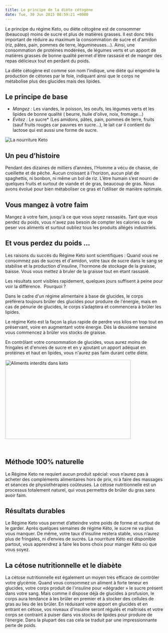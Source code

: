 ```yaml
---
title: Le principe de la diète cétogène
date: Tue, 30 Jun 2015 08:59:21 +0000
---
```


Le principe du régime Keto, ou diète cétogène est de consommer
(beaucoup) moins de sucre et plus de matières grasses.
Il est donc très important de réduire au maximum la consommation de
sucre et d'amidon (riz, pâtes, pain, pommes de terre, légumineuses...).
Ainsi, une consommation de protéines modérées, de légumes verts et un
apport de matières grasses de bonne qualité permet d'être rassasié et
de manger des repas délicieux tout en perdant du poids.

La diète cétogène est comme son nom l’indique, une diète qui engendre
la production de cétones par le foie, indiquant ainsi que le corps ne
métabolise plus des glucides mais des lipides.

## Le principe de base

  - *Mangez :* Les viandes, le poisson, les oeufs, les légumes verts et les lipides de bonne qualité ( beurre, huile d'olive, noix, fromage...)
  - *Evitez :* Le sucre* (Les amidons, pâtes, pain, pommes de terre, fruits (sauf fruits rouges car pauvres en sucre...), le lait car il contient du lactose qui est aussi une forme de sucre.

![La nourriture Keto](http://regimeketo.com/regime/wp-content/uploads/2015/06/légumes-keto.jpg)

## Un peu d’histoire

Pendant des dizaines de milliers d’années, l’Homme a vécu de chasse,
de cueillette et de pêche. Aucun croissant à l’horizon, aucun plat
de spaghettis, ni bonbon, ni même un bol de riz. L’être humain s’est
nourri de quelques fruits et surtout de viande et de gras, beaucoup
de gras. Nous avons évolué pour bien métaboliser ce gras et l’utiliser
de manière optimale.

<h2>Vous mangez à votre faim</h2>
Mangez à votre faim, jusqu'à ce que vous soyez rassasiés. Tant que vous perdez du poids, vous n'avez pas besoin de compter les calories ou de peser vos aliments et surtout oubliez tous les produits allégés industriels.
<h2>Et vous perdez du poids ...</h2>
Les raisons du succès du Régime Keto sont scientifiques : Quand vous ne consommez pas de sucres et d'amidon, votre taux de sucre dans le sang se stabilise et la production d'insuline, l'hormone de stockage de la graisse, baisse. Vous vous mettez à bruler de la graisse tout en étant rassasié.

Les résultats sont visibles rapidement, quelques jours suffisent à peine pour voir la différence.  Pourquoi ?

Dans le cadre d'un régime alimentaire à base de glucides, le corps préférera toujours brûler des glucides pour produire de l'énergie, mais en cas de pénurie de glucides, le corps s’adaptera et commencera à brûler les lipides.

Le régime Keto est la façon la plus rapide de perdre vos kilos en trop tout en préservant, voire en augmentant votre énergie. Dès la deuxième semaine vous commencez à brûler vos stocks de graisse.

En contrôlant votre consommation de glucides, vous aurez moins de fringales et d'envies de sucre et en y ajoutant un apport adéquat en protéines et haut en lipides, vous n'aurez pas faim durant cette diète.

<a href="http://regimeketo.com/regime/wp-content/uploads/2015/06/aliments-interdits-dans-keto.jpg"><img class=" size-full wp-image-1021 aligncenter" src="http://regimeketo.com/regime/wp-content/uploads/2015/06/aliments-interdits-dans-keto.jpg" alt="Aliments interdits dans keto" width="400" height="253" /></a>

&nbsp;
<h2>Méthode 100% naturelle</h2>
Le Régime Keto ne requiert aucun produit spécial: vous n’aurez pas à acheter des compléments alimentaires hors de prix, ni à faire des massages et séances de physiothérapies coûteuses. La cétose nutritionnelle est un processus totalement naturel, qui vous permettra de brûler du gras sans avoir faim.
<h2>Résultats durables</h2>
Le Régime Keto vous permet d’atteindre votre poids de forme et surtout de le garder. Après quelques semaines de régime Kéto, le sucre ne va plus vous manquer. De même, votre taux d’insuline restera stable, vous n’aurez plus de fringales, ni d’envies de sucrés. La nourriture Kéto est disponible partout, vous apprendrez à faire les bons choix pour manger Kéto où que vous soyez.
<h2>La cétose nutritionnelle et le diabète</h2>
La cétose nutritionnelle est également un moyen très efficace de contrôler votre glycémie. Quand vous consommez un aliment à forte teneur en glucides, votre corps produit de l'insuline pour «dégrader » le sucre présent dans votre sang. Mais comme il dispose déjà de glucides à profusion, le corps aura tendance à les brûler en premier et à stocker des cellules de gras au lieu de les brûler. En réduisant votre apport en glucides et en entrant en cétose, vos niveaux d'insuline seront régulés et maîtrisés et votre corps se contraint à puiser dans vos stocks de lipides pour produire de l’énergie. Dans la plupart des cas cela se traduit par une impressionnante perte de poids.
